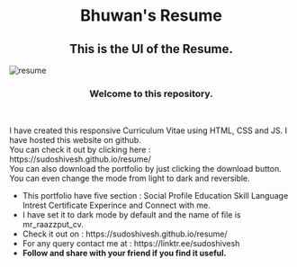 <h1 align="center"><b> Bhuwan's Resume</b></h1>
<h2 align="center"> This is the UI of the Resume.</h2>

![resume](https://user-images.githubusercontent.com/78317220/188334038-5239a7a3-f702-4fd1-b694-30d16a426822.jpg)


<h3 align="center"><b> Welcome to this repository.</b></h3><br>
<p>I have created this responsive Curriculum Vitae using HTML, CSS and JS. I have hosted this website on github.<br>
You can check it out by clicking here : https://sudoshivesh.github.io/resume/
<br>
You can also download the portfolio by just clicking the download button. You can even change the mode from light to dark and reversible.</p>

<ul>
<li>This portfolio have five section : Social Profile Education Skill Language Intrest Certificate Experince and Connect with me.</li>
<li> I have set it to dark mode by default and the name of file is mr_raazzput_cv.</li>
<li> Check it out on : https://sudoshivesh.github.io/resume/ </li>
<li> For any query contact me at : https://linktr.ee/sudoshivesh </li>
  <li> <b>Follow and share with your friend if you find it useful.</b></li>
</ul>
